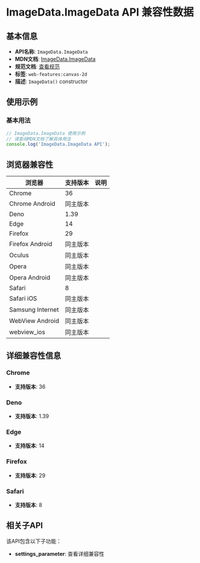 # ImageData.ImageData API 兼容性数据

## 基本信息

- **API名称**: `ImageData.ImageData`
- **MDN文档**: [ImageData.ImageData](https://developer.mozilla.org/docs/Web/API/ImageData/ImageData)
- **规范文档**: [查看规范](https://html.spec.whatwg.org/multipage/imagebitmap-and-animations.html#dom-imagedata,https://html.spec.whatwg.org/multipage/imagebitmap-and-animations.html#dom-imagedata-with-data)
- **标签**: `web-features:canvas-2d`
- **描述**: `ImageData()` constructor

## 使用示例

### 基本用法

```javascript
// ImageData.ImageData 使用示例
// 请查阅MDN文档了解具体用法
console.log('ImageData.ImageData API');
```

## 浏览器兼容性

| 浏览器 | 支持版本 | 说明 |
|--------|----------|------|
| Chrome | 36 |  |
| Chrome Android | 同主版本 |  |
| Deno | 1.39 |  |
| Edge | 14 |  |
| Firefox | 29 |  |
| Firefox Android | 同主版本 |  |
| Oculus | 同主版本 |  |
| Opera | 同主版本 |  |
| Opera Android | 同主版本 |  |
| Safari | 8 |  |
| Safari iOS | 同主版本 |  |
| Samsung Internet | 同主版本 |  |
| WebView Android | 同主版本 |  |
| webview_ios | 同主版本 |  |

## 详细兼容性信息

### Chrome

- **支持版本**: 36

### Deno

- **支持版本**: 1.39

### Edge

- **支持版本**: 14

### Firefox

- **支持版本**: 29

### Safari

- **支持版本**: 8

## 相关子API

该API包含以下子功能：

- **settings_parameter**: 查看详细兼容性

